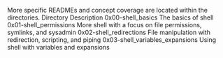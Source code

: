 More specific READMEs and concept coverage are located within the directories.
Directory	Description
0x00-shell_basics	The basics of shell
0x01-shell_permissions	More shell with a focus on file permissions, symlinks, and sysadmin
0x02-shell_redirections	File manipulation with redirection, scripting, and piping
0x03-shell_variables_expansions	Using shell with variables and expansions
